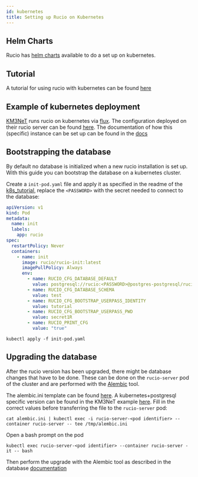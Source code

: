 ```yaml
---
id: kubernetes
title: Setting up Rucio on Kubernetes
---
```


## Helm Charts

Rucio has [helm charts](https://github.com/rucio/helm-charts) available to do a set up on kubernetes.

## Tutorial

A tutorial for using rucio with kubernetes can be found [here](https://github.com/rucio/k8s-tutorial/blob/master/README.md)

## Example of kubernetes deployment

[KM3NeT](https://www.km3net.org) runs rucio on kubernetes via [flux](https://fluxcd.io).
The configuration deployed on their rucio server can be found [here](https://git.km3net.de/rucio/rucio-deployment).
The documentation of how this (specific) instance can be set up can be found in the [docs](https://git.km3net.de/rucio/rucio-deployment/-/blob/main/docs/installation.md)

## Bootstrapping the database

By default no database is initialized when a new rucio installation is set up.
With this guide you can bootstrap the database on a kubernetes cluster.

Create a `init-pod.yaml` file and apply it as specified in the readme of the [k8s_tutorial](https://github.com/rucio/k8s-tutorial/blob/master/README.md), replace the `<PASSWORD>` with the secret needed to connect to the database:

```yaml
apiVersion: v1
kind: Pod
metadata:
  name: init
  labels:
    app: rucio
spec:
  restartPolicy: Never
  containers:
    - name: init
      image: rucio/rucio-init:latest
      imagePullPolicy: Always
      env:
        - name: RUCIO_CFG_DATABASE_DEFAULT
          value: postgresql://rucio:<PASSWORD>@postgres-postgresql/rucio
        - name: RUCIO_CFG_DATABASE_SCHEMA
          value: test
        - name: RUCIO_CFG_BOOTSTRAP_USERPASS_IDENTITY
          value: tutorial
        - name: RUCIO_CFG_BOOTSTRAP_USERPASS_PWD
          value: secret1R
        - name: RUCIO_PRINT_CFG
          value: "true"
```
```
kubectl apply -f init-pod.yaml
```

## Upgrading the database

After the rucio version has been upgraded, there might be database changes
that have to be done. These can be done on the `rucio-server` pod of the cluster and
are performed with the [Alembic](http://alembic.zzzcomputing.com/en/latest/) tool.

The alembic.ini template can be found
[here](https://github.com/rucio/rucio/blob/master/etc/alembic.ini.template).
A kubernetes+postgresql specific version can be found in the KM3NeT example
[here](https://git.km3net.de/rucio/rucio-deployment/-/blob/main/docs/alembic.ini).
Fill in the correct values before transferring the file to the `rucio-server` pod:

```
cat alembic.ini | kubectl exec -i rucio-server-<pod identifier> --container rucio-server -- tee /tmp/alembic.ini
```

Open a bash prompt on the pod

```
kubectl exec rucio-server-<pod identifier> --container rucio-server -it -- bash
```

Then perform the upgrade with the Alembic tool as described in the database [documentation](./database#upgrading-and-downgrading-the-database-schema)
